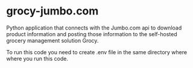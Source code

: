 # grocy-jumbo.com
Python application that connects with the Jumbo.com api to download product information and posting those information to the self-hosted grocery management solution Grocy.

To run this code you need to create .env file in the same directory where where you run this code.
